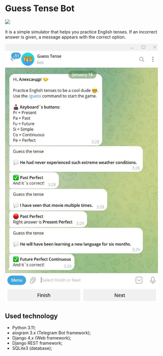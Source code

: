 # Guess Tense Bot
 
<a href="https://t.me/guess_tense_bot"><img src="https://img.shields.io/badge/Telegram-@guess tense bot-blue"></a>

It is a simple simulator that helps you practice English tenses. If an incorrect answer is given, a message appears with the correct option.

![screenshot](screenshot.JPG)

## Used technology
* Python 3.11;
* aiogram 3.x (Telegram Bot framework);
* Django 4.x (Web framework);
* Django REST framework;
* SQLite3 (database);
